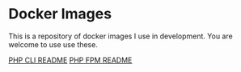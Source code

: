 Docker Images
=============

This is a repository of docker images I use in development. You are welcome to use use these.

[PHP CLI README](https://github.com/shaunfreeman/docker-images/blob/master/php/cli/README.md)
[PHP FPM README](https://github.com/shaunfreeman/docker-images/blob/master/php/fpm/README.md)
